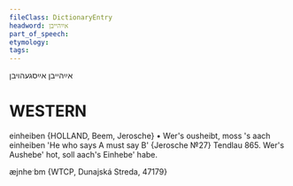 ```yaml
---
fileClass: DictionaryEntry
headword: אײַהייבן
part_of_speech: 
etymology: 
tags: 
---
```

אײַהייבן
אײַסגעהויבן

WESTERN
========

einheiben {HOLLAND, Beem, Jerosche}
	•	Wer's ousheibt, moss 's aach einheiben 'He who says A must say B' {Jerosche №27}
Tendlau 865. Wer's Aushebe' hot, soll aach's Einhebe' habe.

æjnheˑbm {WTCP, Dunajská Streda, 47179}
